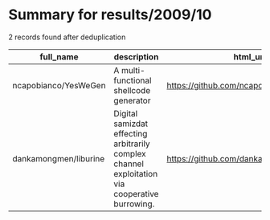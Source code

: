 
# Summary for results/2009/10
    
2 records found after deduplication

| full_name | description | html_url | matched_list | matched_count | pushed_at | size | stargazers_count | language | forks_count |
|-----------------------|------------------------------------------------------------------------------------------------|------------------------------------------|----------------|-----------------|---------------------------|--------|--------------------|------------|---------------|
| ncapobianco/YesWeGen | A multi-functional shellcode generator | https://github.com/ncapobianco/YesWeGen | ['shellcode'] | 1 | 2009-10-22 20:41:38+00:00 | 530 | 2 | C | 3 |
| dankamongmen/liburine | Digital samizdat effecting arbitrarily complex channel exploitation via cooperative burrowing. | https://github.com/dankamongmen/liburine | ['exploit'] | 1 | 2009-10-25 07:41:39+00:00 | 72 | 9 | nan | 20 |
